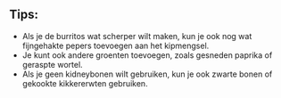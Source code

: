 ## Tips:

- Als je de burritos wat scherper wilt maken, kun je ook nog wat fijngehakte pepers toevoegen aan het kipmengsel.
- Je kunt ook andere groenten toevoegen, zoals gesneden paprika of geraspte wortel.
- Als je geen kidneybonen wilt gebruiken, kun je ook zwarte bonen of gekookte kikkererwten gebruiken.